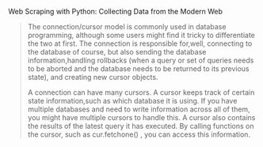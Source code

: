 Web Scraping with Python: Collecting Data from the Modern Web
>The connection/cursor model is commonly used in database programming, although some users might find it tricky to differentiate the two at first. The connection is responsible for,well, connecting to the database of course, but also sending the database information,handling rollbacks (when a query or set of queries needs to be aborted and the database needs to be returned to its previous state), and creating new cursor objects.
>
>A connection can have many cursors. A cursor keeps track of certain state information,such as which database it is using. If you have multiple databases and need to write information across all of them, you might have multiple cursors to handle this. A cursor also contains the results of the latest query it has executed. By calling functions on the cursor, such as cur.fetchone() , you can access this information.
